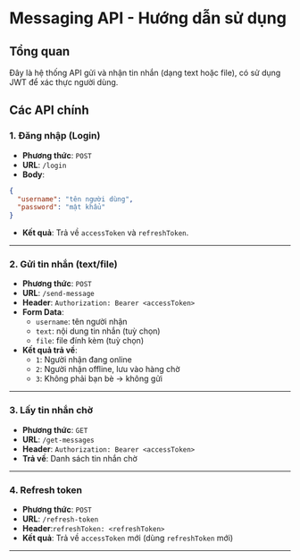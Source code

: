 
# Messaging API - Hướng dẫn sử dụng

## Tổng quan
Đây là hệ thống API gửi và nhận tin nhắn (dạng text hoặc file), có sử dụng JWT để xác thực người dùng.

## Các API chính

### 1. Đăng nhập (Login)
- **Phương thức**: `POST`
- **URL**: `/login`
- **Body**:
```json
{
  "username": "tên người dùng",
  "password": "mật khẩu"
}
```
- **Kết quả**: Trả về `accessToken` và `refreshToken`.
---

### 2. Gửi tin nhắn (text/file)
- **Phương thức**: `POST`
- **URL**: `/send-message`
- **Header**: `Authorization: Bearer <accessToken>`
- **Form Data**:
  - `username`: tên người nhận
  - `text`: nội dung tin nhắn (tuỳ chọn)
  - `file`: file đính kèm (tuỳ chọn)
- **Kết quả trả về**:
  - `1`: Người nhận đang online
  - `2`: Người nhận offline, lưu vào hàng chờ
  - `3`: Không phải bạn bè → không gửi

---

### 3. Lấy tin nhắn chờ
- **Phương thức**: `GET`
- **URL**: `/get-messages`
- **Header**: `Authorization: Bearer <accessToken>`
- **Trả về**: Danh sách tin nhắn chờ

---

### 4. Refresh token
- **Phương thức**: `POST`
- **URL**: `/refresh-token`
- **Header**:`refreshToken: <refreshToken>`
- **Kết quả**: Trả về `accessToken` mới (dùng `refreshToken` mới)

---

